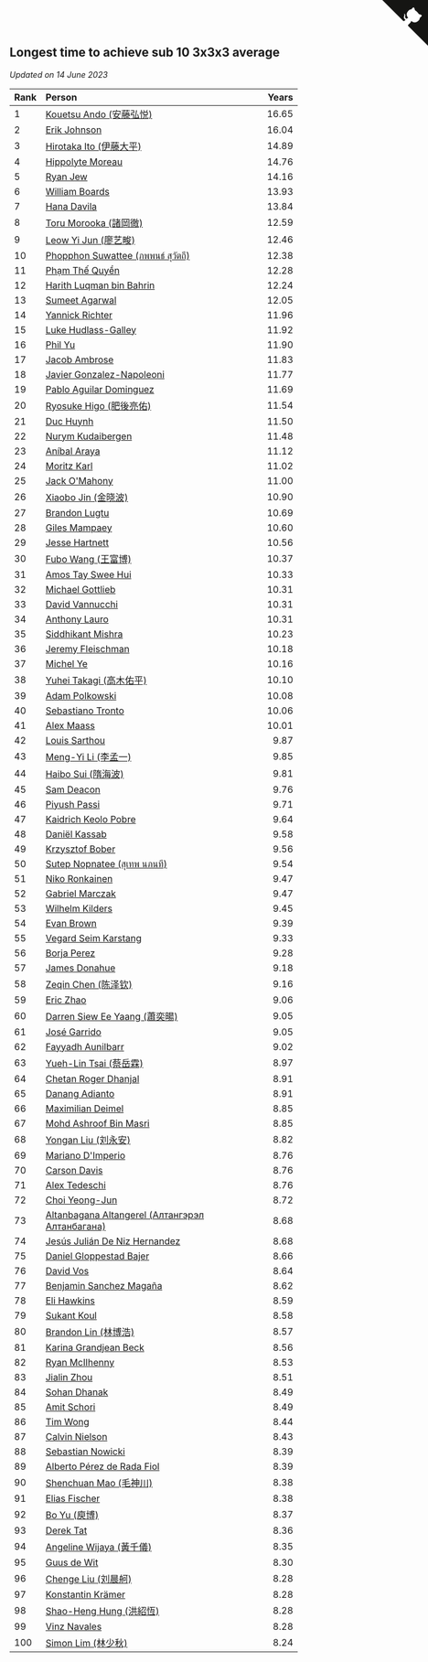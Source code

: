 ## Longest time to achieve sub 10 3x3x3 average

*Updated on 14 June 2023*

| Rank | Person | Years |
| :--- | :--- | ---: |
| 1 | [Kouetsu Ando (安藤弘悦)](https://www.worldcubeassociation.org/persons/2006ANDO01) | 16.65 |
| 2 | [Erik Johnson](https://www.worldcubeassociation.org/persons/2007JOHN02) | 16.04 |
| 3 | [Hirotaka Ito (伊藤大平)](https://www.worldcubeassociation.org/persons/2008ITOH01) | 14.89 |
| 4 | [Hippolyte Moreau](https://www.worldcubeassociation.org/persons/2008MORE02) | 14.76 |
| 5 | [Ryan Jew](https://www.worldcubeassociation.org/persons/2008JEWR01) | 14.16 |
| 6 | [William Boards](https://www.worldcubeassociation.org/persons/2009BOAR01) | 13.93 |
| 7 | [Hana Davila](https://www.worldcubeassociation.org/persons/2009DAVI01) | 13.84 |
| 8 | [Toru Morooka (諸岡徹)](https://www.worldcubeassociation.org/persons/2010MORO01) | 12.59 |
| 9 | [Leow Yi Jun (廖艺畯)](https://www.worldcubeassociation.org/persons/2010JUNL02) | 12.46 |
| 10 | [Phopphon Suwattee (ภพพนธ์ สุวัตถี)](https://www.worldcubeassociation.org/persons/2010SUWA03) | 12.38 |
| 11 | [Phạm Thế Quyền](https://www.worldcubeassociation.org/persons/2010PHAM08) | 12.28 |
| 12 | [Harith Luqman bin Bahrin](https://www.worldcubeassociation.org/persons/2010BAHR02) | 12.24 |
| 13 | [Sumeet Agarwal](https://www.worldcubeassociation.org/persons/2011AGAR05) | 12.05 |
| 14 | [Yannick Richter](https://www.worldcubeassociation.org/persons/2010RICH04) | 11.96 |
| 15 | [Luke Hudlass-Galley](https://www.worldcubeassociation.org/persons/2010HUDL01) | 11.92 |
| 16 | [Phil Yu](https://www.worldcubeassociation.org/persons/2010YUPH01) | 11.90 |
| 17 | [Jacob Ambrose](https://www.worldcubeassociation.org/persons/2010AMBR01) | 11.83 |
| 18 | [Javier Gonzalez-Napoleoni](https://www.worldcubeassociation.org/persons/2011GONZ04) | 11.77 |
| 19 | [Pablo Aguilar Dominguez](https://www.worldcubeassociation.org/persons/2010AGUI04) | 11.69 |
| 20 | [Ryosuke Higo (肥後亮佑)](https://www.worldcubeassociation.org/persons/2006HIGO01) | 11.54 |
| 21 | [Duc Huynh](https://www.worldcubeassociation.org/persons/2010HUYN02) | 11.50 |
| 22 | [Nurym Kudaibergen](https://www.worldcubeassociation.org/persons/2011KUDA01) | 11.48 |
| 23 | [Aníbal Araya](https://www.worldcubeassociation.org/persons/2011ARAY01) | 11.12 |
| 24 | [Moritz Karl](https://www.worldcubeassociation.org/persons/2008KARL02) | 11.02 |
| 25 | [Jack O'Mahony](https://www.worldcubeassociation.org/persons/2011OMAH01) | 11.00 |
| 26 | [Xiaobo Jin (金晓波)](https://www.worldcubeassociation.org/persons/2008JINX01) | 10.90 |
| 27 | [Brandon Lugtu](https://www.worldcubeassociation.org/persons/2012LUGT01) | 10.69 |
| 28 | [Giles Mampaey](https://www.worldcubeassociation.org/persons/2012MAMP01) | 10.60 |
| 29 | [Jesse Hartnett](https://www.worldcubeassociation.org/persons/2012HART03) | 10.56 |
| 30 | [Fubo Wang (王富博)](https://www.worldcubeassociation.org/persons/2007FUBO01) | 10.37 |
| 31 | [Amos Tay Swee Hui](https://www.worldcubeassociation.org/persons/2009SWEE01) | 10.33 |
| 32 | [Michael Gottlieb](https://www.worldcubeassociation.org/persons/2006GOTT01) | 10.31 |
| 33 | [David Vannucchi](https://www.worldcubeassociation.org/persons/2012VANN01) | 10.31 |
| 34 | [Anthony Lauro](https://www.worldcubeassociation.org/persons/2012LAUR02) | 10.31 |
| 35 | [Siddhikant Mishra](https://www.worldcubeassociation.org/persons/2012MISH01) | 10.23 |
| 36 | [Jeremy Fleischman](https://www.worldcubeassociation.org/persons/2005FLEI01) | 10.18 |
| 37 | [Michel Ye](https://www.worldcubeassociation.org/persons/2012YEMI01) | 10.16 |
| 38 | [Yuhei Takagi (高木佑平)](https://www.worldcubeassociation.org/persons/2008TAKA01) | 10.10 |
| 39 | [Adam Polkowski](https://www.worldcubeassociation.org/persons/2007POLK01) | 10.08 |
| 40 | [Sebastiano Tronto](https://www.worldcubeassociation.org/persons/2011TRON02) | 10.06 |
| 41 | [Alex Maass](https://www.worldcubeassociation.org/persons/2011MAAS01) | 10.01 |
| 42 | [Louis Sarthou](https://www.worldcubeassociation.org/persons/2012SART01) | 9.87 |
| 43 | [Meng-Yi Li (李孟一)](https://www.worldcubeassociation.org/persons/2011LIME01) | 9.85 |
| 44 | [Haibo Sui (隋海波)](https://www.worldcubeassociation.org/persons/2011SUIH01) | 9.81 |
| 45 | [Sam Deacon](https://www.worldcubeassociation.org/persons/2013DEAC01) | 9.76 |
| 46 | [Piyush Passi](https://www.worldcubeassociation.org/persons/2013PASS01) | 9.71 |
| 47 | [Kaidrich Keolo Pobre](https://www.worldcubeassociation.org/persons/2013POBR01) | 9.64 |
| 48 | [Daniël Kassab](https://www.worldcubeassociation.org/persons/2012KASS01) | 9.58 |
| 49 | [Krzysztof Bober](https://www.worldcubeassociation.org/persons/2013BOBE01) | 9.56 |
| 50 | [Sutep Nopnatee (สุเทพ นภนที)](https://www.worldcubeassociation.org/persons/2010NOPN01) | 9.54 |
| 51 | [Niko Ronkainen](https://www.worldcubeassociation.org/persons/2010RONK01) | 9.47 |
| 52 | [Gabriel Marczak](https://www.worldcubeassociation.org/persons/2013MARC03) | 9.47 |
| 53 | [Wilhelm Kilders](https://www.worldcubeassociation.org/persons/2010KILD02) | 9.45 |
| 54 | [Evan Brown](https://www.worldcubeassociation.org/persons/2013BROW04) | 9.39 |
| 55 | [Vegard Seim Karstang](https://www.worldcubeassociation.org/persons/2009SEIM02) | 9.33 |
| 56 | [Borja Perez](https://www.worldcubeassociation.org/persons/2013PERE05) | 9.28 |
| 57 | [James Donahue](https://www.worldcubeassociation.org/persons/2010DONA01) | 9.18 |
| 58 | [Zeqin Chen (陈泽钦)](https://www.worldcubeassociation.org/persons/2010CHEN37) | 9.16 |
| 59 | [Eric Zhao](https://www.worldcubeassociation.org/persons/2010ZHAO19) | 9.06 |
| 60 | [Darren Siew Ee Yaang (蕭奕暘)](https://www.worldcubeassociation.org/persons/2009SIEW01) | 9.05 |
| 61 | [José Garrido](https://www.worldcubeassociation.org/persons/2009GARR01) | 9.05 |
| 62 | [Fayyadh Aunilbarr](https://www.worldcubeassociation.org/persons/2010AUNI01) | 9.02 |
| 63 | [Yueh-Lin Tsai (蔡岳霖)](https://www.worldcubeassociation.org/persons/2006TSAI03) | 8.97 |
| 64 | [Chetan Roger Dhanjal](https://www.worldcubeassociation.org/persons/2014DHAN01) | 8.91 |
| 65 | [Danang Adianto](https://www.worldcubeassociation.org/persons/2013DANA01) | 8.91 |
| 66 | [Maximilian Deimel](https://www.worldcubeassociation.org/persons/2010DEIM01) | 8.85 |
| 67 | [Mohd Ashroof Bin Masri](https://www.worldcubeassociation.org/persons/2009MASR01) | 8.85 |
| 68 | [Yongan Liu (刘永安)](https://www.worldcubeassociation.org/persons/2009LIUY08) | 8.82 |
| 69 | [Mariano D'Imperio](https://www.worldcubeassociation.org/persons/2009DIMP01) | 8.76 |
| 70 | [Carson Davis](https://www.worldcubeassociation.org/persons/2014DAVI06) | 8.76 |
| 71 | [Alex Tedeschi](https://www.worldcubeassociation.org/persons/2014TEDE01) | 8.76 |
| 72 | [Choi Yeong-Jun](https://www.worldcubeassociation.org/persons/2013YEON01) | 8.72 |
| 73 | [Altanbagana Altangerel (Алтангэрэл Алтанбагана)](https://www.worldcubeassociation.org/persons/2013ALTA01) | 8.68 |
| 74 | [Jesús Julián De Niz Hernandez](https://www.worldcubeassociation.org/persons/2014HERN12) | 8.68 |
| 75 | [Daniel Gloppestad Bajer](https://www.worldcubeassociation.org/persons/2009GLOP01) | 8.66 |
| 76 | [David Vos](https://www.worldcubeassociation.org/persons/2008VOSD01) | 8.64 |
| 77 | [Benjamin Sanchez Magaña](https://www.worldcubeassociation.org/persons/2014MAGA02) | 8.62 |
| 78 | [Eli Hawkins](https://www.worldcubeassociation.org/persons/2014HAWK01) | 8.59 |
| 79 | [Sukant Koul](https://www.worldcubeassociation.org/persons/2014KOUL01) | 8.58 |
| 80 | [Brandon Lin (林博浩)](https://www.worldcubeassociation.org/persons/2011LINB01) | 8.57 |
| 81 | [Karina Grandjean Beck](https://www.worldcubeassociation.org/persons/2010BECK01) | 8.56 |
| 82 | [Ryan McIlhenny](https://www.worldcubeassociation.org/persons/2010MCIL02) | 8.53 |
| 83 | [Jialin Zhou](https://www.worldcubeassociation.org/persons/2013ZHOU19) | 8.51 |
| 84 | [Sohan Dhanak](https://www.worldcubeassociation.org/persons/2014DHAN03) | 8.49 |
| 85 | [Amit Schori](https://www.worldcubeassociation.org/persons/2014SCHO03) | 8.49 |
| 86 | [Tim Wong](https://www.worldcubeassociation.org/persons/2007WONG02) | 8.44 |
| 87 | [Calvin Nielson](https://www.worldcubeassociation.org/persons/2014NIEL03) | 8.43 |
| 88 | [Sebastian Nowicki](https://www.worldcubeassociation.org/persons/2014NOWI01) | 8.39 |
| 89 | [Alberto Pérez de Rada Fiol](https://www.worldcubeassociation.org/persons/2011FIOL01) | 8.39 |
| 90 | [Shenchuan Mao (毛神川)](https://www.worldcubeassociation.org/persons/2011MAOS01) | 8.38 |
| 91 | [Elias Fischer](https://www.worldcubeassociation.org/persons/2013FISC01) | 8.38 |
| 92 | [Bo Yu (庾博)](https://www.worldcubeassociation.org/persons/2013YUBO01) | 8.37 |
| 93 | [Derek Tat](https://www.worldcubeassociation.org/persons/2009TATD01) | 8.36 |
| 94 | [Angeline Wijaya (黃千儀)](https://www.worldcubeassociation.org/persons/2011WIJA03) | 8.35 |
| 95 | [Guus de Wit](https://www.worldcubeassociation.org/persons/2008WITG01) | 8.30 |
| 96 | [Chenge Liu (刘晨舸)](https://www.worldcubeassociation.org/persons/2011LIUC02) | 8.28 |
| 97 | [Konstantin Krämer](https://www.worldcubeassociation.org/persons/2014KRAM02) | 8.28 |
| 98 | [Shao-Heng Hung (洪紹恆)](https://www.worldcubeassociation.org/persons/2011HUNG02) | 8.28 |
| 99 | [Vinz Navales](https://www.worldcubeassociation.org/persons/2014NAVA04) | 8.28 |
| 100 | [Simon Lim (林少秋)](https://www.worldcubeassociation.org/persons/2008LIMS01) | 8.24 |


<a href="https://github.com/JustinTimeCuber/wca_statistics" class="github-corner" aria-label="View source on Github"><svg width="80" height="80" viewBox="0 0 250 250" style="fill:#151513; color:#fff; position: absolute; top: 0; border: 0; right: 0;" aria-hidden="true"><path d="M0,0 L115,115 L130,115 L142,142 L250,250 L250,0 Z"></path><path d="M128.3,109.0 C113.8,99.7 119.0,89.6 119.0,89.6 C122.0,82.7 120.5,78.6 120.5,78.6 C119.2,72.0 123.4,76.3 123.4,76.3 C127.3,80.9 125.5,87.3 125.5,87.3 C122.9,97.6 130.6,101.9 134.4,103.2" fill="currentColor" style="transform-origin: 130px 106px;" class="octo-arm"></path><path d="M115.0,115.0 C114.9,115.1 118.7,116.5 119.8,115.4 L133.7,101.6 C136.9,99.2 139.9,98.4 142.2,98.6 C133.8,88.0 127.5,74.4 143.8,58.0 C148.5,53.4 154.0,51.2 159.7,51.0 C160.3,49.4 163.2,43.6 171.4,40.1 C171.4,40.1 176.1,42.5 178.8,56.2 C183.1,58.6 187.2,61.8 190.9,65.4 C194.5,69.0 197.7,73.2 200.1,77.6 C213.8,80.2 216.3,84.9 216.3,84.9 C212.7,93.1 206.9,96.0 205.4,96.6 C205.1,102.4 203.0,107.8 198.3,112.5 C181.9,128.9 168.3,122.5 157.7,114.1 C157.9,116.9 156.7,120.9 152.7,124.9 L141.0,136.5 C139.8,137.7 141.6,141.9 141.8,141.8 Z" fill="currentColor" class="octo-body"></path></svg></a><style>.github-corner:hover .octo-arm{animation:octocat-wave 560ms ease-in-out}@keyframes octocat-wave{0%,100%{transform:rotate(0)}20%,60%{transform:rotate(-25deg)}40%,80%{transform:rotate(10deg)}}@media (max-width:500px){.github-corner:hover .octo-arm{animation:none}.github-corner .octo-arm{animation:octocat-wave 560ms ease-in-out}}</style>
